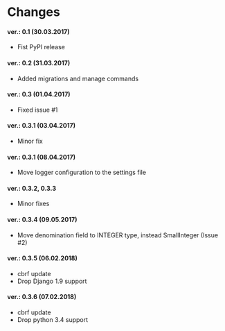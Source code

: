 Changes
=======

#### ver.: 0.1 (30.03.2017)
* Fist PyPI release

#### ver.: 0.2 (31.03.2017)
* Added migrations and manage commands

#### ver.: 0.3 (01.04.2017)
* Fixed issue #1

#### ver.: 0.3.1 (03.04.2017)
* Minor fix

#### ver.: 0.3.1 (08.04.2017)
* Move logger configuration to the settings file

#### ver.: 0.3.2, 0.3.3
* Minor fixes

#### ver.: 0.3.4 (09.05.2017)
* Move denomination field to INTEGER type, instead SmallInteger (Issue #2)

#### ver.: 0.3.5 (06.02.2018)
* cbrf update
* Drop Django 1.9 support

#### ver.: 0.3.6 (07.02.2018)
* cbrf update
* Drop python 3.4 support
